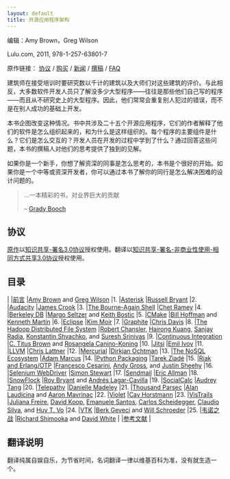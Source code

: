 ```yaml
---
layout: default
title: 开源应用程序架构
---
```


编辑：Amy Brown，Greg Wilson

Lulu.com, 2011, 978-1-257-63801-7

原作链接：
[协议](http://www.aosabook.org/en/#license)	/
[购买](http://www.aosabook.org/en/#purchase)	/
[新闻](http://www.aosabook.org/en/#news)		/
[撰稿](http://www.aosabook.org/en/#contribute)	/
[FAQ](http://www.aosabook.org/en/faq.html)



建筑师在接受培训时要研究数以千计的建筑以及大师们对这些建筑的评价。与此相反，大多数软件开发人员只了解没多少大型程序——往往是那些他们自己写的程序——而且从不研究史上的大型程序。因此，他们常常会重复别人犯过的错误，而不是在别人成功的基础上开发。

本书企图改变这种情况。书中共涉及二十五个开源应用程序，它们的作者解释了他们的软件是怎么组织起来的，和为什么是这样组织的。每个程序的主要组件是什么？它们是怎么交互的？开发人员在开发的过程中学到了什么？通过回答这些问题，本书的撰稿人对他们的思考提供了独到的见解。

如果你是一个新手，你想了解资深的同事是怎么思考的，本书是个很好的开始。如果你是一个中等或资深开发者，你可以通过本书了解你的同行是怎么解决困难的设计问题的。

> ...一本精彩的书，对业界巨大的贡献
>
> – [Grady Booch](http://en.wikipedia.org/wiki/Grady_Booch)



## 协议


[原作](http://www.aosabook.org/en/index.html)以[知识共享-署名3.0协议](http://creativecommons.org/licenses/by/3.0/legalcode)授权使用。翻译以[知识共享-署名-非商业性使用-相同方式共享3.0协议](http://creativecommons.org/licenses/by-nc-sa/3.0/legalcode)授权使用。



## 目录


|	|[前言](intro.html)					|[Amy Brown](intro.html#brown-amy) and [Greg Wilson](intro.html#wilson-greg)
|1. 	|[Asterisk](asterisk.html)				|[Russell Bryant](intro.html#bryant-russell)
|2. 	|[Audacity](audacity.html)				|[James Crook](intro.html#crook-james)
|3. 	|[The Bourne-Again Shell](bash.html)			|[Chet Ramey](intro.html#ramey-chet)
|4. 	|[Berkeley DB](bdb.html)				|[Margo Seltzer](intro.html#seltzer-margo) and [Keith Bostic](intro.html#bostic-keith)
|5. 	|[CMake](cmake.html)					|[Bill Hoffman](intro.html#hoffman-bill) and [Kenneth Martin](intro.html#martin-kenneth)
|6. 	|[Eclipse](eclipse.html)				|[Kim Moir](intro.html#moir-kim)
|7. 	|[Graphite](graphite.html)				|[Chris Davis](intro.html#davis-chris)
|8. 	|[The Hadoop Distributed File System](hdfs.html)	|[Robert Chansler](intro.html#chansler-robert"), [Hairong Kuang](intro.html#kuang-hairong), [Sanjay Radia](intro.html#radia-sanjay), [Konstantin Shvachko](intro.html#shvachko-konstantin), and [Suresh Srinivas](intro.html#srinivas-suresh)
|9. 	|[Continuous Integration](integration.html)		|[C. Titus Brown](intro.html#brown-titus) and [Rosangela Canino-Koning](intro.html#canino-koning-rosangela)
|10. 	|[Jitsi](jitsi.html)					|[Emil Ivov](intro.html#ivov-emil)
|11. 	|[LLVM](llvm.html)					|[Chris Lattner](intro.html#lattner-chris)
|12. 	|[Mercurial](mercurial.html)				|[Dirkjan Ochtman](intro.html#ochtman-dirkjan)
|13. 	|[The NoSQL Ecosystem](nosql.html)			|[Adam Marcus](intro.html#marcus-adam)
|14. 	|[Python Packaging](packaging.html)			|[Tarek Ziadé](intro.html#ziade-tarek)
|15. 	|[Riak and Erlang/OTP](riak.html)			|[Francesco Cesarini](intro.html#cesarini-francesco), [Andy Gross](intro.html#gross-andy), and [Justin Sheehy](intro.html#sheehy-justin)
|16. 	|[Selenium WebDriver](selenium.html)			|[Simon Stewart](intro.html#stewart-simon)
|17. 	|[Sendmail](sendmail.html)				|[Eric Allman](intro.html#allman-eric)
|18. 	|[SnowFlock](snowflock.html)				|[Roy Bryant](intro.html#bryant-roy) and [Andrés Lagar-Cavilla](intro.html#lagar-cavilla-andres)
|19. 	|[SocialCalc](socialcalc.html)				|[Audrey Tang](intro.html#tang-audrey)
|20. 	|[Telepathy](telepathy.html) 				|[Danielle Madeley](intro.html#madeley-danielle)
|21. 	|[Thousand Parsec](thousandparsec.html)			|[Alan Laudicina](intro.html#laudicina-alan) and [Aaron Mavrinac](intro.html#mavrinac-aaron)
|22. 	|[Violet](violet.html)					|[Cay Horstmann](intro.html#horstmann-cay)
|23. 	|[VisTrails](vistrails.html)				|[Juliana Freire](intro.html#freire-juliana), [David Koop](intro.html#koop-david), [Emanuele Santos](intro.html#santos-emanuele), [Carlos Scheidegger](intro.html#scheidegger-carlos), [Claudio Silva](intro.html#silva-claudio), and [Huy T. Vo](intro.html#vo-huy)
|24. 	|[VTK](vtk.html)					|[Berk Geveci](intro.html#geveci-berk) and [Will Schroeder](intro.html#schroeder-will)
|25. 	|[韦诺之战](wesnoth.html)				|[Richard Shimooka](intro.html#shimooka-richard) and [David White](intro.html#white-david)
|	|[参考文献](bibliography.html)				|



## 翻译说明

翻译纯属自娱自乐，为节省时间，名词翻译一律以维基百科为准，没有就生造一个。



